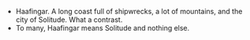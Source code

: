 - Haafingar. A long coast full of shipwrecks, a lot of mountains, and the city of Solitude. What a contrast.
- To many, Haafingar means Solitude and nothing else.
